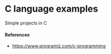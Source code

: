 # C language examples

Simple projects in C

#### References

- https://www.programiz.com/c-programming